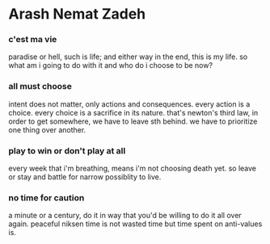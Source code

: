 # Arash Nemat Zadeh
### c'est ma vie
paradise or hell, such is life; and either way in the end, this is my life. so what am i going to do with it and who do i choose to be now?
### all must choose
intent does not matter, only actions and consequences. every action is a choice. every choice is a sacrifice in its nature. that's newton's third law, in order to get somewhere, we have to leave sth behind. we have to prioritize one thing over another.
### play to win or don't play at all
every week that i'm breathing, means i'm not choosing death yet. so leave or stay and battle for narrow possiblity to live.
### no time for caution
a minute or a century, do it in way that you'd be willing to do it all over again. peaceful niksen time is not wasted time but time spent on anti-values is.
